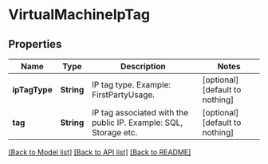 # VirtualMachineIpTag


## Properties
Name | Type | Description | Notes
------------ | ------------- | ------------- | -------------
**ipTagType** | **String** | IP tag type. Example: FirstPartyUsage. | [optional] [default to nothing]
**tag** | **String** | IP tag associated with the public IP. Example: SQL, Storage etc. | [optional] [default to nothing]


[[Back to Model list]](../README.md#models) [[Back to API list]](../README.md#api-endpoints) [[Back to README]](../README.md)


